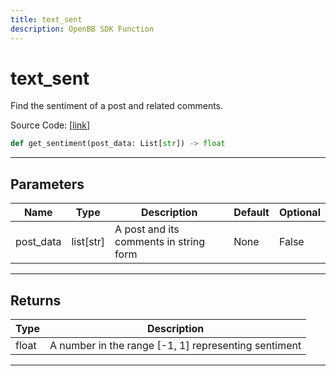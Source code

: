 ```yaml
---
title: text_sent
description: OpenBB SDK Function
---
```


# text_sent

Find the sentiment of a post and related comments.

Source Code: [[link](https://github.com/OpenBB-finance/OpenBBTerminal/tree/main/openbb_terminal/common/behavioural_analysis/reddit_model.py#L1049)]

```python
def get_sentiment(post_data: List[str]) -> float
```
---
## Parameters

| Name | Type | Description | Default | Optional |
| ---- | ---- | ----------- | ------- | -------- |
| post_data | list[str] | A post and its comments in string form | None | False |

---
## Returns

| Type | Description |
| ---- | ----------- |
| float | A number in the range [-1, 1] representing sentiment |

---
